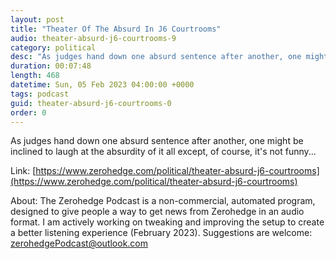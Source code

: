 ```yaml
---
layout: post
title: "Theater Of The Absurd In J6 Courtrooms"
audio: theater-absurd-j6-courtrooms-9
category: political
desc: "As judges hand down one absurd sentence after another, one might be inclined to laugh at the absurdity of it all except, of course, it's not funny..."
duration: 00:07:48
length: 468
datetime: Sun, 05 Feb 2023 04:00:00 +0000
tags: podcast
guid: theater-absurd-j6-courtrooms-0
order: 0
---
```

As judges hand down one absurd sentence after another, one might be inclined to laugh at the absurdity of it all except, of course, it's not funny...

Link: [https://www.zerohedge.com/political/theater-absurd-j6-courtrooms](https://www.zerohedge.com/political/theater-absurd-j6-courtrooms)

About: The Zerohedge Podcast is a non-commercial, automated program, designed to give people a way to get news from Zerohedge in an audio format.  I am actively working on tweaking and improving the setup to create a better listening experience (February 2023).  Suggestions are welcome: [zerohedgePodcast@outlook.com](mailto:zerohedgePodcast@outlook.com)